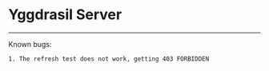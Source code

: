 Yggdrasil Server
================
---

Known bugs:
```
1. The refresh test does not work, getting 403 FORBIDDEN
```
